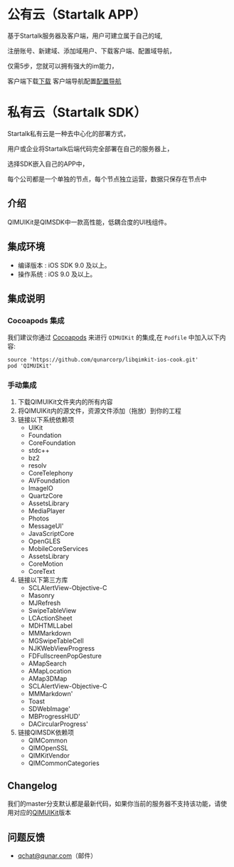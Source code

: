 公有云（Startalk APP）
=====
基于Startalk服务器及客户端，用户可建立属于自己的域,

注册账号、新建域、添加域用户、下载客户端、配置域导航，

仅需5步，您就可以拥有强大的im能力，

客户端下载[下载](https://im.qunar.com/new/#/download)
客户端导航配置[配置导航](https://im.qunar.com/new/#/platform/access_guide/manage_nav?id=manage_nav_mb)

私有云（Startalk SDK）
=====
Startalk私有云是一种去中心化的部署方式，

用户或企业将Startalk后端代码完全部署在自己的服务器上，

选择SDK嵌入自己的APP中，

每个公司都是一个单独的节点，每个节点独立运营，数据只保存在节点中

## 介绍

QIMUIKit是QIMSDK中一款高性能，低耦合度的UI栈组件。

## 集成环境
* 编译版本 : iOS SDK 9.0 及以上。
* 操作系统 : iOS 9.0 及以上。

## 集成说明

### Cocoapods 集成

我们建议你通过 [Cocoapods](https://cocoapods.org/) 来进行 `QIMUIKit` 的集成,在 `Podfile` 中加入以下内容:

```shell
source 'https://github.com/qunarcorp/libqimkit-ios-cook.git'
pod 'QIMUIKit'
```

### 手动集成

1. 下载QIMUIKit文件夹内的所有内容
2. 将QIMUIKit内的源文件，资源文件添加（拖放）到你的工程
3. 链接以下系统依赖项
    * UIKit
    * Foundation
    * CoreFoundation
    * stdc++
    * bz2
    * resolv
    * CoreTelephony
    * AVFoundation
    * ImageIO
    * QuartzCore
    * AssetsLibrary
    * MediaPlayer
    * Photos
    * MessageUI'
    * JavaScriptCore
    * OpenGLES
    * MobileCoreServices
    * AssetsLibrary
    * CoreMotion
    * CoreText
4. 链接以下第三方库
    * SCLAlertView-Objective-C
    * Masonry
    * MJRefresh
    * SwipeTableView
    * LCActionSheet
    * MDHTMLLabel
    * MMMarkdown
    * MGSwipeTableCell
    * NJKWebViewProgress
    * FDFullscreenPopGesture
    * AMapSearch
    * AMapLocation
    * AMap3DMap
    * SCLAlertView-Objective-C
    * MMMarkdown'
    * Toast
    * SDWebImage'
    * MBProgressHUD'
    * DACircularProgress'
6. 链接QIMSDK依赖项
    * QIMCommon
    * QIMOpenSSL
    * QIMKitVendor
    * QIMCommonCategories
    
## Changelog
   我们的master分支默认都是最新代码，如果你当前的服务器不支持该功能，请使用对应的[QIMUIKit](https://github.com/qunarcorp/libqimuikit-ios/wiki)版本
    
## 问题反馈

-   qchat@qunar.com（邮件）
